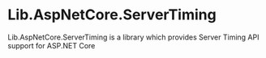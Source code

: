 # Lib.AspNetCore.ServerTiming
Lib.AspNetCore.ServerTiming is a library which provides Server Timing API support for ASP.NET Core 
